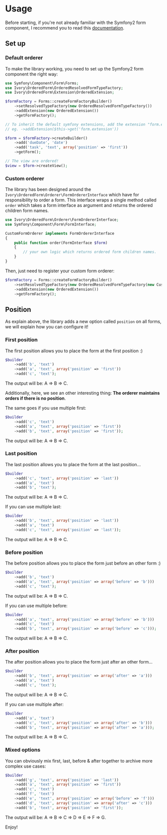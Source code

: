 # Usage

Before starting, if you're not already familiar with the Symfony2 form component, I recommend you to read this
[documentation](http://symfony.com/doc/current/components/form/introduction.html).

## Set up

### Default orderer

To make the library working, you need to set up the Symfony2 form component the right way:

``` php
use Symfony\Component\Form\Forms;
use Ivory\OrderedForm\OrderedResolvedFormTypeFactory;
use Ivory\OrderedForm\Extension\OrderedExtension;

$formFactory = Forms::createFormFactoryBuilder()
    ->setResolvedTypeFactory(new OrderedResolvedFormTypeFactory())
    ->addExtension(new OrderedExtension())
    ->getFormFactory();

// To inherit the default symfony extensions, add the extension "form.extension"
// eg. ->addExtension($this->get('form.extension'))

$form = $formFactory->createBuilder()
    ->add('dueDate', 'date')
    ->add('task', 'text', array('position' => 'first'))
    ->getForm();

// The view are ordered!
$view = $form->createView();
```

### Custom orderer

The library has been designed around the `Ivory\OrderedForm\Orderer\FormOrdererInterface` which have for responsibility
to order a form. This interface wraps a single method called `order` which takes a form interface as argument and
returns the ordered children form names.

``` php
use Ivory\OrderedForm\Orderer\FormOrdererInterface;
use Symfony\Component\Form\FormInterface;

CustomFormOrderer implements FormOrdererInterface
{
    public function order(FormInterface $form)
    {
        // your own logic which returns ordered form children names.
    }
}
```

Then, just need to register your custom form orderer:

``` php
$formFactory = Forms::createFormFactoryBuilder()
    ->setResolvedTypeFactory(new OrderedResolvedFormTypeFactory(new CustomFormOrderer()))
    ->addExtension(new OrderedExtension())
    ->getFormFactory();
```

## Position

As explain above, the library adds a new option called `position` on all forms, we will explain how you can
configure it!

### First position

The first position allows you to place the form at the first position :)

``` php
$builder
    ->add('b', 'text')
    ->add('a', 'text', array('position' => 'first'))
    ->add('c', 'text');
```

The output will be: A => B => C.

Additionally, here, we see an other interesting thing: **The orderer maintains orders if there is no position**.

The same goes if you use multiple first:

``` php
$builder
    ->add('c', 'text')
    ->add('a', 'text', array('position' => 'first'))
    ->add('b', 'text', array('position' => 'first'));
```

The output will be: A => B => C.

### Last position

The last position allows you to place the form at the last position...

``` php
$builder
    ->add('c', 'text', array('position' => 'last'))
    ->add('a', 'text')
    ->add('b', 'text');
```

The output will be: A => B => C.

If you can use multiple last:

``` php
$builder
    ->add('b', 'text', array('position' => 'last'))
    ->add('a', 'text')
    ->add('c', 'text', array('position' => 'last'));
```

The output will be: A => B => C.

### Before position

The before position allows you to place the form just before an other form :)

``` php
$builder
    ->add('b', 'text')
    ->add('a', 'text', array('position' => array('before' => 'b')))
    ->add('c', 'text');
```

The output will be: A => B => C.

If you can use multiple before:

``` php
$builder
    ->add('a', 'text', array('position' => array('before' => 'b')))
    ->add('c', 'text')
    ->add('b', 'text', array('position' => array('before' => 'c')));
```

The output will be: A => B => C.

### After position

The after position allows you to place the form just after an other form...

``` php
$builder
    ->add('b', 'text', array('position' => array('after' => 'a')))
    ->add('a', 'text')
    ->add('c', 'text');
```

The output will be: A => B => C.

If you can use multiple after:

``` php
$builder
    ->add('a', 'text')
    ->add('c', 'text', array('position' => array('after' => 'b')))
    ->add('b', 'text', array('position' => array('after' => 'a')));
```

The output will be: A => B => C.

### Mixed options

You can obviously mix first, last, before & after together to archive more complex use cases:

``` php
$builder
    ->add('g', 'text', array('position' => 'last'))
    ->add('a', 'text', array('position' => 'first'))
    ->add('c', 'text')
    ->add('f', 'text')
    ->add('e', 'text', array('position' => array('before' => 'f')))
    ->add('d', 'text', array('position' => array('after' => 'c')))
    ->add('b', 'text', array('position' => 'first'));
```

The output will be: A => B => C => D => E => F => G.

Enjoy!
